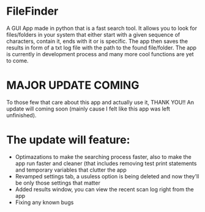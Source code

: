 # FileFinder
A GUI App made in python that is a fast search tool. It allows you to look for files/folders in your system that either start with a given sequence of characters, contain it, ends with it or is specific. The app then saves the results in form of a txt log file with the path to the found file/folder. The app is currently in development process and many more cool functions are yet to come.

# MAJOR UPDATE COMING
To those few that care about this app and actually use it, THANK YOU!! An update will coming soon (mainly cause I felt like this app was left unfinished). 
# The update will feature:
- Optimazations to make the searching process faster, also to make the app run faster and cleaner (that includes removing test print statements and temporary variables that clutter the app
- Revamped settings tab, a usuless option is being deleted and now they'll be only those settings that matter
- Added results window, you can view the recent scan log right from the app
- Fixing any known bugs
